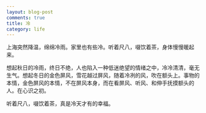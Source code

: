 ```yaml
---
layout: blog-post
comments: true
title: 冷
category: life
---
```


上海突然降温，绵绵冷雨。家里也有些冷。听着尺八，啜饮着茶，身体慢慢暖起来。

想起秋日的冷雨，终日不绝，人也陷入一种低迷绝望的情绪之中，冷冷清清，毫无生气。想起冬日的金色屏风，雪花越过屏风，随着冷冽的风，吹在额头上。事物的本情，金色屏风的本情，不在屏风本身，而在看屏风、听风、和伸手抚摸额头的人。在心识之初。

听着尺八，啜饮着茶，真是冷天才有的幸福。